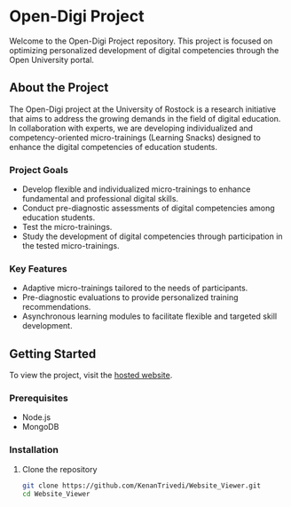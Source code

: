 # Open-Digi Project

Welcome to the Open-Digi Project repository. This project is focused on optimizing personalized development of digital competencies through the Open University portal.

## About the Project

The Open-Digi project at the University of Rostock is a research initiative that aims to address the growing demands in the field of digital education. In collaboration with experts, we are developing individualized and competency-oriented micro-trainings (Learning Snacks) designed to enhance the digital competencies of education students.

### Project Goals

- Develop flexible and individualized micro-trainings to enhance fundamental and professional digital skills.
- Conduct pre-diagnostic assessments of digital competencies among education students.
- Test the micro-trainings.
- Study the development of digital competencies through participation in the tested micro-trainings.

### Key Features

- Adaptive micro-trainings tailored to the needs of participants.
- Pre-diagnostic evaluations to provide personalized training recommendations.
- Asynchronous learning modules to facilitate flexible and targeted skill development.

## Getting Started

To view the project, visit the [hosted website](https://website-viewer.onrender.com).

### Prerequisites

- Node.js
- MongoDB

### Installation

1. Clone the repository
   ```bash
   git clone https://github.com/KenanTrivedi/Website_Viewer.git
   cd Website_Viewer
   ```
